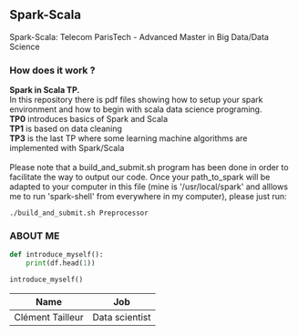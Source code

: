 ## Spark-Scala

Spark-Scala: Telecom ParisTech - Advanced Master in Big Data/Data Science
<br>

### How does it work ?

<b>Spark in Scala TP.</b> <br>
In this repository there is pdf files showing how to setup your spark environment and how to begin with scala data science programing.<br>
<b>TP0</b> introduces basics of Spark and Scala<br>
<b>TP1</b> is based on data cleaning<br>
<b>TP3</b> is the last TP where some learning machine algorithms are implemented with Spark/Scala<br>
<br>
Please note that a build_and_submit.sh program has been done in order to facilitate the way to output our code. Once your path_to_spark will be adapted to your computer in this file (mine is '/usr/local/spark' and alllows me to run 'spark-shell' from everywhere in my computer), please just run:
```
./build_and_submit.sh Preprocessor
```

### ABOUT ME

```python
def introduce_myself():
    print(df.head(1))

introduce_myself()
```

| Name                | Job             |
| ------------------- | --------------- |
| Clément Tailleur    | Data scientist  |
